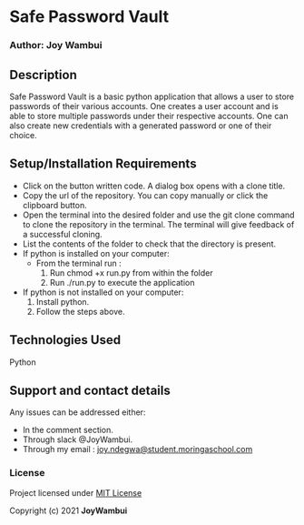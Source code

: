 # Safe Password Vault
### Author:  **Joy Wambui**
## Description
Safe Password Vault is a basic python application that allows a user to store passwords of their various accounts. One creates a user account and is able to store multiple passwords under their respective accounts. One can also create new credentials with a generated password or one of their choice.
## Setup/Installation Requirements
* Click on the button written code. A dialog box opens with a clone title.
* Copy the url of the repository. You can copy manually or click the clipboard button.
* Open the terminal into the desired folder and use the git clone command to clone the repository in the terminal. The terminal will give feedback of a successful cloning.
* List the contents of the folder to check that the directory is present.
* If python is installed on your computer:
    * From the terminal run :
        1. Run chmod +x run.py from within the folder
        2. Run ./run.py to execute the application
* If python is not installed on your computer:
    1. Install python.
    2. Follow the steps above.


## Technologies Used
Python
## Support and contact details
Any issues can be addressed either:
* In the comment section.
* Through slack @JoyWambui.
* Through my email : joy.ndegwa@student.moringaschool.com
### License
 Project licensed under [MIT License](https://github.com/JoyWambui/safe-password-vault/blob/master/LICENSE)

 Copyright (c) 2021 **JoyWambui**

